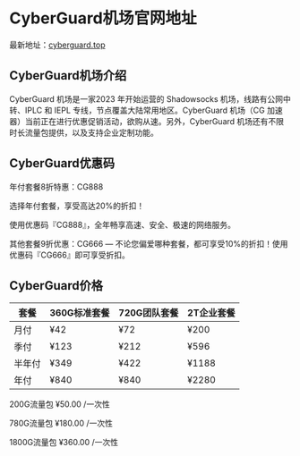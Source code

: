 # CyberGuard机场官网地址

最新地址：[cyberguard.top](https://cyberguard.top/index.php#/register?code=6BPG7WPj)

## CyberGuard机场介绍

CyberGuard 机场是一家2023 年开始运营的 Shadowsocks 机场，线路有公网中转、IPLC 和 IEPL 专线，节点覆盖大陆常用地区。CyberGuard 机场（CG 加速器）当前正在进行优惠促销活动，欲购从速。另外，CyberGuard 机场还有不限时长流量包提供，以及支持企业定制功能。

## CyberGuard优惠码

年付套餐8折特惠：CG888 

选择年付套餐，享受高达20%的折扣！

使用优惠码『CG888』，全年畅享高速、安全、极速的网络服务。

其他套餐9折优惠：CG666 — 不论您偏爱哪种套餐，都可享受10%的折扣！使用优惠码『CG666』即可享受折扣。

## CyberGuard价格

|套餐|360G标准套餐|720G团队套餐|2T企业套餐|
|----|----|----|----|
|月付|¥42|¥72|¥200|
|季付|¥123|¥212|¥596|
|半年付|¥349|¥422|¥1188|
|年付|¥840|¥840|¥2280|

200G流量包 ¥50.00 /一次性

780G流量包 ¥180.00 /一次性

1800G流量包 ¥360.00 /一次性

